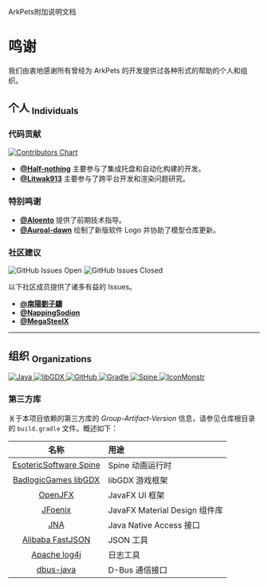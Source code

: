ArkPets附加说明文档
# 鸣谢

我们由衷地感谢所有曾经为 ArkPets 的开发提供过各种形式的帮助的个人和组织。

## 个人 <sub>Individuals</sub>

### 代码贡献

<a href="https://github.com/isHarryh/Ark-Pets/graphs/contributors">
    <img alt="Contributors Chart" src="https://contrib.rocks/image?repo=isHarryh/Ark-Pets" />
</a>

- **[@Half-nothing](https://github.com/half-nothing)** 主要参与了集成托盘和自动化构建的开发。
- **[@Litwak913](https://github.com/litwak913)** 主要参与了跨平台开发和渲染问题研究。

### 特别鸣谢

- **[@Aloento](https://github.com/aloento)** 提供了前期技术指导。
- **[@Auroal-dawn](https://github.com/bicaoluoshuang)** 绘制了新版软件 Logo 并协助了模型仓库更新。

### 社区建议
![GitHub Issues Open](https://img.shields.io/github/issues/isHarryh/Ark-Pets?label=Issues&color=%23006222)
![GitHub Issues Closed](https://img.shields.io/github/issues-closed/isHarryh/Ark-Pets?label=Issues&color=%236921D7)

以下社区成员提供了诸多有益的 Issues。

- **[@南陽劉子驥](https://github.com/KaiserWilheim)**
- **[@NappingSodion](https://github.com/KJH-x)**
- **[@MegaSteelX](https://github.com/MegaSteelX)**

-----

## 组织 <sub>Organizations</sub>

<a href="https://www.oracle.com/java">
    <img alt="Java" src="https://img.shields.io/badge/java-%23F8981D?style=for-the-badge&logo=java&logoColor=white">
</a>
<a href="https://libgdx.com">
    <img alt="libGDX" src="https://img.shields.io/badge/libgdx-%23E74A45?style=for-the-badge&logo=libgdx&logoColor=white">
</a>
<a href="https://github.com">
    <img alt="GitHub" src="https://img.shields.io/badge/github-%23000000?style=for-the-badge&logo=github&logoColor=white">
</a>
<a href="https://gradle.org">
    <img alt="Gradle" src="https://img.shields.io/badge/gradle-%231BA3CB?style=for-the-badge&logo=gradle&logoColor=white">
</a>
<a href="https://esotericsoftware.com">
    <img alt="Spine" src="https://img.shields.io/badge/spine-%23FF4400?style=for-the-badge&logo=spine&logoColor=white">
</a>
<a href="https://iconmonstr.com">
    <img alt="IconMonstr" src="https://img.shields.io/badge/iconmonstr-%23000000?style=for-the-badge&logo=iconmonstr&logoColor=white">
</a>

### 第三方库
关于本项目依赖的第三方库的 *Group-Artifact-Version* 信息，请参见仓库根目录的 `build.gradle` 文件。概述如下：

|                                   名称                                   | 用途                         |
|:----------------------------------------------------------------------:|:---------------------------|
|         [EsotericSoftware Spine](https://esotericsoftware.com)         | Spine 动画运行时                |
|           [BadlogicGames libGDX](https://badlogicgames.com)            | libGDX 游戏框架                |
|                     [OpenJFX](https://openjfx.io)                      | JavaFX UI 框架               |
|             [JFoenix](https://github.com/sshahine/JFoenix)             | JavaFX Material Design 组件库 |
|            [JNA](https://github.com/java-native-access/jna)            | Java Native Access 接口      |
|        [Alibaba FastJSON](https://github.com/alibaba/fastjson)         | JSON 工具                    |
|            [Apache log4j](https://logging.apache.org/log4j)            | 日志工具                       |
|           [dbus-java](https://github.com/hypfvieh/dbus-java)           | D-Bus 通信接口                 |